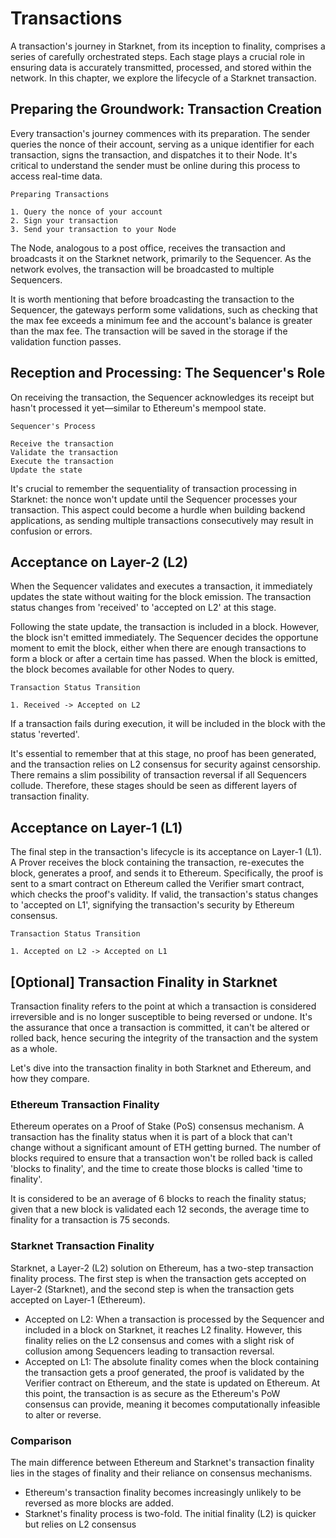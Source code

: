 # Transactions

A transaction's journey in Starknet, from its inception to finality, comprises a series of carefully orchestrated steps. Each stage plays a crucial role in ensuring data is accurately transmitted, processed, and stored within the network. In this chapter, we explore the lifecycle of a Starknet transaction.

## Preparing the Groundwork: Transaction Creation

Every transaction's journey commences with its preparation. The sender queries the nonce of their account, serving as a unique identifier for each transaction, signs the transaction, and dispatches it to their Node. It's critical to understand the sender must be online during this process to access real-time data.

```
Preparing Transactions

1. Query the nonce of your account
2. Sign your transaction
3. Send your transaction to your Node
```

The Node, analogous to a post office, receives the transaction and broadcasts it on the Starknet network, primarily to the Sequencer. As the network evolves, the transaction will be broadcasted to multiple Sequencers.

It is worth mentioning that before broadcasting the transaction to the Sequencer, the gateways perform some validations, such as checking that the max fee exceeds a minimum fee and the account's balance is greater than the max fee. The transaction will be saved in the storage if the validation function passes.

## Reception and Processing: The Sequencer's Role

On receiving the transaction, the Sequencer acknowledges its receipt but hasn't processed it yet—similar to Ethereum's mempool state. 

```
Sequencer's Process

Receive the transaction
Validate the transaction
Execute the transaction
Update the state
```


It's crucial to remember the sequentiality of transaction processing in Starknet: the nonce won't update until the Sequencer processes your transaction. This aspect could become a hurdle when building backend applications, as sending multiple transactions consecutively may result in confusion or errors.

## Acceptance on Layer-2 (L2)

When the Sequencer validates and executes a transaction, it immediately updates the state without waiting for the block emission. The transaction status changes from 'received' to 'accepted on L2' at this stage.

Following the state update, the transaction is included in a block. However, the block isn't emitted immediately. The Sequencer decides the opportune moment to emit the block, either when there are enough transactions to form a block or after a certain time has passed. When the block is emitted, the block becomes available for other Nodes to query.

```
Transaction Status Transition

1. Received -> Accepted on L2
```


If a transaction fails during execution, it will be included in the block with the status 'reverted'.

It's essential to remember that at this stage, no proof has been generated, and the transaction relies on L2 consensus for security against censorship. There remains a slim possibility of transaction reversal if all Sequencers collude. Therefore, these stages should be seen as different layers of transaction finality.

## Acceptance on Layer-1 (L1)

The final step in the transaction's lifecycle is its acceptance on Layer-1 (L1). A Prover receives the block containing the transaction, re-executes the block, generates a proof, and sends it to Ethereum. Specifically, the proof is sent to a smart contract on Ethereum called the Verifier smart contract, which checks the proof's validity. If valid, the transaction's status changes to 'accepted on L1', signifying the transaction's security by Ethereum consensus.

```
Transaction Status Transition

1. Accepted on L2 -> Accepted on L1
```

## [Optional] Transaction Finality in Starknet

Transaction finality refers to the point at which a transaction is considered irreversible and is no longer susceptible to being reversed or undone. It's the assurance that once a transaction is committed, it can't be altered or rolled back, hence securing the integrity of the transaction and the system as a whole.

Let's dive into the transaction finality in both Starknet and Ethereum, and how they compare.

### Ethereum Transaction Finality

Ethereum operates on a Proof of Stake (PoS) consensus mechanism. A transaction has the finality status when it is part of a block that can't change without a significant amount of ETH getting burned. The number of blocks required to ensure that a transaction won't be rolled back is called 'blocks to finality', and the time to create those blocks is called 'time to finality'.

It is considered to be an average of 6 blocks to reach the finality status; given that a new block is validated each 12 seconds, the average time to finality for a transaction is 75 seconds.

### Starknet Transaction Finality

Starknet, a Layer-2 (L2) solution on Ethereum, has a two-step transaction finality process. The first step is when the transaction gets accepted on Layer-2 (Starknet), and the second step is when the transaction gets accepted on Layer-1 (Ethereum).

- Accepted on L2: When a transaction is processed by the Sequencer and included in a block on Starknet, it reaches L2 finality. However, this finality relies on the L2 consensus and comes with a slight risk of collusion among Sequencers leading to transaction reversal.
- Accepted on L1: The absolute finality comes when the block containing the transaction gets a proof generated, the proof is validated by the Verifier contract on Ethereum, and the state is updated on Ethereum. At this point, the transaction is as secure as the Ethereum's PoW consensus can provide, meaning it becomes computationally infeasible to alter or reverse.

### Comparison

The main difference between Ethereum and Starknet's transaction finality lies in the stages of finality and their reliance on consensus mechanisms.

- Ethereum's transaction finality becomes increasingly unlikely to be reversed as more blocks are added.
- Starknet's finality process is two-fold. The initial finality (L2) is quicker but relies on L2 consensus


